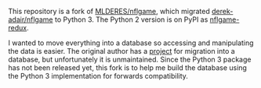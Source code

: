 This repository is a fork of [MLDERES/nflgame](https://github.com/MLDERES/nflgame), which migrated [derek-adair/nflgame](https://github.com/derek-adair/nflgame) to Python 3. The Python 2 version is on PyPI as [nflgame-redux](https://pypi.org/project/nflgame).

I wanted to move everything into a database so accessing and manipulating the data is easier. The original author has a [project](https://github.com/BurntSushi/nfldb) for migration into a database, but unfortunately it is unmaintained. Since the Python 3 package has not been released yet, this fork is to help me build the database using the Python 3 implementation for forwards compatibility.
